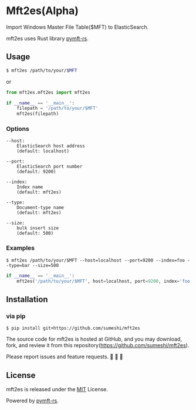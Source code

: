 # Mft2es(Alpha)

Import Windows Master File Table($MFT) to ElasticSearch.

mft2es uses Rust library [pymft-rs](https://github.com/omerbenamram/pymft-rs).

## Usage
```bash
$ mft2es /path/to/your/$MFT
```

or

```python
from mft2es.mft2es import mft2es

if __name__ == '__main__':
    filepath = '/path/to/your/$MFT'
    mft2es(filepath)
```

### Options
```
--host: 
    ElasticSearch host address
    (default: localhost)

--port: 
    ElasticSearch port number
    (default: 9200)

--index: 
    Index name
    (default: mft2es)

--type: 
    Document-type name
    (default: mft2es)

--size:
    bulk insert size
    (default: 500)
```

### Examples
```
$ mft2es /path/to/your/$MFT --host=localhost --port=9200 --index=foo --type=bar --size=500
```

```py
if __name__ == '__main__':
    mft2es('/path/to/your/$MFT', host=localhost, port=9200, index='foo', type='bar', size=500)
```

## Installation
### via pip
```
$ pip install git+https://github.com/sumeshi/mft2es
```

The source code for mft2es is hosted at GitHub, and you may download, fork, and review it from this repository(https://github.com/sumeshi/mft2es).

Please report issues and feature requests. :sushi: :sushi: :sushi:

## License
mft2es is released under the [MIT](https://github.com/sumeshi/mft2es/blob/master/LICENSE) License.

Powered by [pymft-rs](https://github.com/omerbenamram/pymft-rs).  
